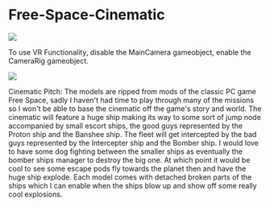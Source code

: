 # Free-Space-Cinematic

[![](http://img.youtube.com/vi/Joa9o1-cx0E/0.jpg)](http://www.youtube.com/watch?v=Joa9o1-cx0E "Cinematic")

To use VR Functionality, disable the MainCamera gameobject, enable the CameraRig gameobject.

[![](http://img.youtube.com/vi/ygqOBNI2m8o/0.jpg)](http://www.youtube.com/watch?v=ygqOBNI2m8o "VR")

Cinematic Pitch:
	The models are ripped from mods of the classic PC
	game Free Space, sadly I haven't had time to play
	through many of the missions so I won't be able to
	base the cinematic off the game's story and world.
	The cinematic will feature a huge ship making its way
	to some sort of jump node accompanied by small
	escort ships, the good guys represented by the Proton
	ship and the Banshee ship. The fleet will get intercepted
	by the bad guys represented by the Intercepter ship
	and the Bomber ship. I would love to have some dog
	fighting between the smaller ships as eventually the
	bomber ships manager to destroy the big one. At which
	point it would be cool to see some escape pods fly
	towards the planet then and have the huge ship explode.
	Each model comes with detached broken parts of the
	ships which I can enable when the ships blow up and
	show off some really cool explosions.
